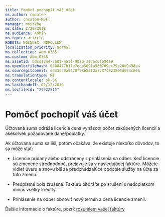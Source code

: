```yaml
---
title: Pomôcť pochopiť váš účet
ms.author: cmcatee
author: cmcatee-MSFT
manager: mnirkhe
ms.date: 2/20/2018
ms.audience: Admin
ms.topic: article
ROBOTS: NOINDEX, NOFOLLOW
localization_priority: Normal
ms.collection: Adm_O365
ms.custom: Adm_O365
ms.assetid: bdcd1344-7a01-4a3f-90ad-3e7bc0f684a9
ms.openlocfilehash: 0408477b17e7eda5691a580769ec79e20d9498a4
ms.sourcegitcommit: dd43cc0a9470f98b8ef2a3787c823801d674c666
ms.translationtype: MT
ms.contentlocale: sk-SK
ms.lasthandoff: 02/12/2019
ms.locfileid: "29922815"
---
```

# <a name="help-understanding-your-bill"></a>Pomôcť pochopiť váš účet

Účtovaná suma odráža licencia cena vynásobí počet zakúpených licencií a akékoľvek požadované dane/poplatky.
  
Ak účtovaná suma sa líši, potom očakáva, že existuje niekoľko dôvodov, to sa môže stať:
  
- Licencie pridaný alebo odstránený z prihlásenia na odber. Keď licencie sú zmenené strednodobé, prejavuje sa v nasledujúcej faktúre. Môžete vidieť úveru a znovu bill za predchádzajúce obdobie služby na účte za túto zmenu.
    
- Predplatné bola zrušená. Faktúru obdržíte po zrušení s nedoplatkom mínus všetky kredity.
    
- Prihlásenie na odber obnoviť nový termín a cena licencie zmenil.
    
Ďalšie informácie o faktúre, pozri: [rozumiem vašej faktúry](https://support.office.com/article/0724b428-fb59-4962-8c37-6674166d7507)
  

